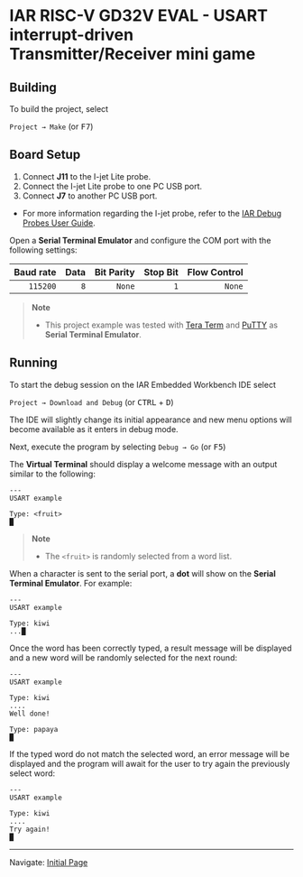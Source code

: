 # IAR RISC-V GD32V EVAL - USART interrupt-driven Transmitter/Receiver mini game 

## Building
	
To build the project, select 

`Project → Make` (or <kbd>F7</kbd>)


## Board Setup

1. Connect __J11__ to the I-jet Lite probe.
2. Connect the I-jet Lite probe to one PC USB port.
3. Connect __J7__ to another PC USB port.

* For more information regarding the I-jet probe, refer to the [IAR Debug Probes User Guide][ijet-guide-url].

[ijet-guide-url]: https://netstorage.iar.com/SuppDB/Public/UPDINFO/014617/riscv/doc/EWRISCV_DebugProbes.pdf 

Open a __Serial Terminal Emulator__ and configure the COM port with the following settings:

| __Baud rate__ | __Data__ | __Bit Parity__ | __Stop Bit__ | __Flow Control__ |
|--------------:|---------:|---------------:|-------------:|-----------------:|
|      `115200` |      `8` |         `None` |          `1` |           `None` |

> __Note__
> * This project example was tested with [Tera Term][tera-term-url] and [PuTTY][putty-url] as __Serial Terminal Emulator__.

[tera-term-url]: https://ttssh2.osdn.jp/index.html.en
[putty-url]: https://www.chiark.greenend.org.uk/~sgtatham/putty/latest.html 

## Running

To start the debug session on the IAR Embedded Workbench IDE select

`Project → Download and Debug` (or <kbd>CTRL</kbd> + <kbd>D</kbd>)

The IDE will slightly change its initial appearance and new menu options will become available as it enters in debug mode.

Next, execute the program by selecting
`Debug → Go` (or <kbd>F5</kbd>)

The __Virtual Terminal__ should display a welcome message with an output similar to the following:
```
---
USART example

Type: <fruit>
█
```

> __Note__
> * The `<fruit>` is randomly selected from a word list.

When a character is sent to the serial port, a __dot__ will show on the __Serial Terminal Emulator__. For example:
```
---
USART example

Type: kiwi
...█
```

Once the word has been correctly typed, a result message will be displayed and a new word will be randomly selected for the next round:
```
---
USART example

Type: kiwi
....
Well done!

Type: papaya
█
```

If the typed word do not match the selected word, an error message will be displayed and the program will await for the user to try again the previously select word: 

```
---
USART example

Type: kiwi
....
Try again!
█
```

---
Navigate: [Initial Page][home-url]

[home-url]: ../../README.md
